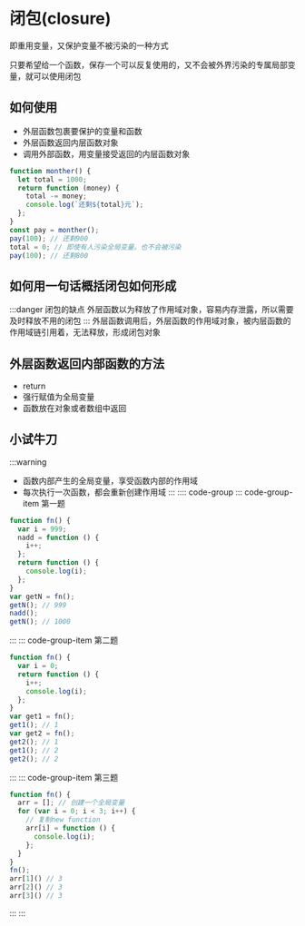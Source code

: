 # 闭包(closure)

即重用变量，又保护变量不被污染的一种方式

只要希望给一个函数，保存一个可以反复使用的，又不会被外界污染的专属局部变量，就可以使用闭包

## 如何使用

- 外层函数包裹要保护的变量和函数
- 外层函数返回内层函数对象
- 调用外部函数，用变量接受返回的内层函数对象

```js
function monther() {
  let total = 1000;
  return function (money) {
    total -= money;
    console.log(`还剩${total}元`);
  };
}
const pay = monther();
pay(100); // 还剩900
total = 0; // 即使有人污染全局变量。也不会被污染
pay(100); // 还剩800
```

## 如何用一句话概括闭包如何形成

:::danger
闭包的缺点
外层函数以为释放了作用域对象，容易内存泄露，所以需要及时释放不用的闭包
:::
外层函数调用后，外层函数的作用域对象，被内层函数的作用域链引用着，无法释放，形成闭包对象
## 外层函数返回内部函数的方法
+ return
+ 强行赋值为全局变量
+ 函数放在对象或者数组中返回
## 小试牛刀

:::warning

- 函数内部产生的全局变量，享受函数内部的作用域
- 每次执行一次函数，都会重新创建作用域
  :::
  :::: code-group
  ::: code-group-item 第一题

```js
function fn() {
  var i = 999;
  nadd = function () {
    i++;
  };
  return function () {
    console.log(i);
  };
}
var getN = fn();
getN(); // 999
nadd();
getN(); // 1000
```

:::
::: code-group-item 第二题

```js
function fn() {
  var i = 0;
  return function () {
    i++;
    console.log(i);
  };
}
var get1 = fn();
get1(); // 1
var get2 = fn();
get2(); // 1
get1(); // 2
get2(); // 2
```

:::
::: code-group-item 第三题

```js
function fn() {
  arr = []; // 创建一个全局变量
  for (var i = 0; i < 3; i++) {
    // 复制new function
    arr[i] = function () {
      console.log(i);
    };
  }
}
fn();
arr[1]() // 3
arr[2]() // 3
arr[3]() // 3
```

:::
:::
